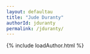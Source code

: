 ```yaml
---
layout: defaultau
title: "Jude Duranty"
authorId: jduranty
permalink: /jduranty/
---
```

{% include loadAuthor.html %}
<script>
    $(document).ready(function(){
        showAuthorBio('{{ page.authorId }}');
   });
</script>
